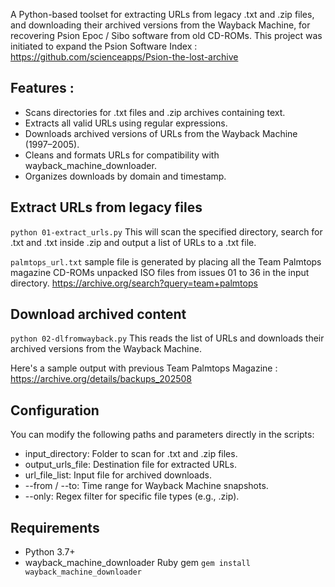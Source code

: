 A Python-based toolset for extracting URLs from legacy .txt and .zip files, and downloading their archived versions from the Wayback Machine, for recovering Psion Epoc / Sibo software from old CD-ROMs. This project was initiated to expand the Psion Software Index : https://github.com/scienceapps/Psion-the-lost-archive

## Features : 

- Scans directories for .txt files and .zip archives containing text.
- Extracts all valid URLs using regular expressions.
- Downloads archived versions of URLs from the Wayback Machine (1997–2005).
- Cleans and formats URLs for compatibility with wayback_machine_downloader.
- Organizes downloads by domain and timestamp.

## Extract URLs from legacy files
`python 01-extract_urls.py`
This will scan the specified directory, search for .txt and .txt inside .zip and output a list of URLs to a .txt file.

`palmtops_url.txt` sample file is generated by placing all the Team Palmtops magazine CD-ROMs unpacked ISO files from issues 01 to 36 in the input directory. https://archive.org/search?query=team+palmtops

## Download archived content
`python 02-dlfromwayback.py`
This reads the list of URLs and downloads their archived versions from the Wayback Machine.

Here's a sample output with previous Team Palmtops Magazine : https://archive.org/details/backups_202508

## Configuration
You can modify the following paths and parameters directly in the scripts:
- input_directory: Folder to scan for .txt and .zip files.
- output_urls_file: Destination file for extracted URLs.
- url_file_list: Input file for archived downloads.
- --from / --to: Time range for Wayback Machine snapshots.
- --only: Regex filter for specific file types (e.g., .zip).

## Requirements
- Python 3.7+
- wayback_machine_downloader Ruby gem `gem install wayback_machine_downloader`
